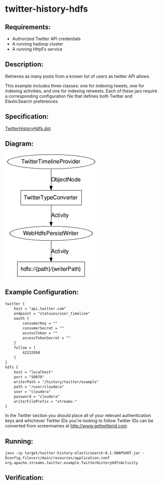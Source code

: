 twitter-history-hdfs
==============================

Requirements:
-------------
 - Authorized Twitter API credentials
 - A running hadoop cluster
 - A running HttpFs service

Description:
------------
Retrieves as many posts from a known list of users as twitter API allows.

This example includes three classes: one for indexing tweets, one for indexing activities, and one for indexing retweets.
Each of these jars require a corresponding configuration file that defines both Twitter and ElasticSearch preferences

Specification:
-----------------

[TwitterHistoryHdfs.dot](src/main/resources/TwitterHistoryHdfs.dot "TwitterGardenhoseElasticsearch.dot" )

Diagram:
-----------------

![TwitterHistoryHdfs.png](./TwitterHistoryHdfs.png?raw=true)


Example Configuration:
----------------------

    twitter {
        host = "api.twitter.com"
        endpoint = "statuses/user_timeline"
        oauth {
            consumerKey = ""
            consumerSecret = ""
            accessToken = ""
            accessTokenSecret = ""
        }
        follow = [
            42232950
        ]
    }
    hdfs {
        host = "localhost"
        port = "50070"
        writerPath = "/history/twitter/example"
        path = "/user/cloudera"
        user = "cloudera"
        password = "cloudera"
        writerFilePrefix = "streams-"
    }

In the Twitter section you should place all of your relevant authentication keys and whichever Twitter IDs you're looking to follow
Twitter IDs can be converted from screennames at http://www.gettwitterid.com

Running:
--------

    java -cp target/twitter-history-elasticsearch-0.1-SNAPSHOT.jar -Dconfig.file=src/main/resources/application.conf org.apache.streams.twitter.example.TwitterHistoryHdfsActivity

Verification:
-------------
